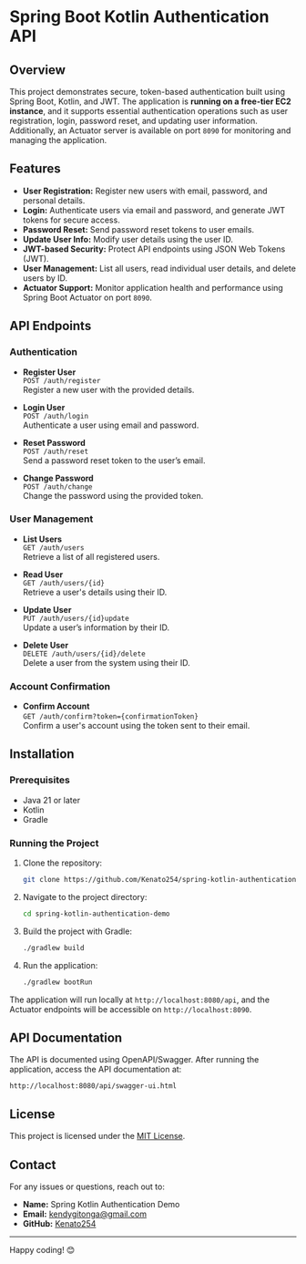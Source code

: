 # Spring Boot Kotlin Authentication API

## Overview
This project demonstrates secure, token-based authentication built using Spring Boot, Kotlin, and JWT. The application is **running on a free-tier EC2 instance**, and it supports essential authentication operations such as user registration, login, password reset, and updating user information. Additionally, an Actuator server is available on port `8090` for monitoring and managing the application.

## Features
- **User Registration:** Register new users with email, password, and personal details.
- **Login:** Authenticate users via email and password, and generate JWT tokens for secure access.
- **Password Reset:** Send password reset tokens to user emails.
- **Update User Info:** Modify user details using the user ID.
- **JWT-based Security:** Protect API endpoints using JSON Web Tokens (JWT).
- **User Management:** List all users, read individual user details, and delete users by ID.
- **Actuator Support:** Monitor application health and performance using Spring Boot Actuator on port `8090`.

## API Endpoints

### Authentication
- **Register User**  
  `POST /auth/register`  
  Register a new user with the provided details.

- **Login User**  
  `POST /auth/login`  
  Authenticate a user using email and password.

- **Reset Password**  
  `POST /auth/reset`  
  Send a password reset token to the user’s email.

- **Change Password**  
  `POST /auth/change`  
  Change the password using the provided token.

### User Management
- **List Users**  
  `GET /auth/users`  
  Retrieve a list of all registered users.

- **Read User**  
  `GET /auth/users/{id}`  
  Retrieve a user's details using their ID.

- **Update User**  
  `PUT /auth/users/{id}update`  
  Update a user’s information by their ID.

- **Delete User**  
  `DELETE /auth/users/{id}/delete`  
  Delete a user from the system using their ID.

### Account Confirmation
- **Confirm Account**  
  `GET /auth/confirm?token={confirmationToken}`  
  Confirm a user's account using the token sent to their email.

## Installation

### Prerequisites
- Java 21 or later
- Kotlin
- Gradle

### Running the Project
1. Clone the repository:
   ```bash
   git clone https://github.com/Kenato254/spring-kotlin-authentication-demo
   ```
2. Navigate to the project directory:
   ```bash
   cd spring-kotlin-authentication-demo
   ```
3. Build the project with Gradle:
   ```bash
   ./gradlew build
   ```
4. Run the application:
   ```bash
   ./gradlew bootRun
   ```

The application will run locally at `http://localhost:8080/api`, and the Actuator endpoints will be accessible on `http://localhost:8090`.

## API Documentation
The API is documented using OpenAPI/Swagger. After running the application, access the API documentation at:
```
http://localhost:8080/api/swagger-ui.html
```

## License
This project is licensed under the [MIT License](https://opensource.org/licenses/MIT).

## Contact
For any issues or questions, reach out to:
- **Name:** Spring Kotlin Authentication Demo
- **Email:** [kendygitonga@gmail.com](mailto:kendygitonga@gmail.com)
- **GitHub:** [Kenato254](https://github.com/Kenato254/spring-kotlin-authentication-demo)

---

Happy coding! 😊
